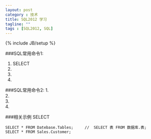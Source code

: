 ```yaml
---
layout: post
category : 技术
title: SQL2012 学习
tagline: ""
tags : [SQL2012, SQL]
---
```

{% include JB/setup %}


###SQL常用命令1:
1. SELECT 
2.  
3.  
4.  

###SQL常用命令2:
1.  
2.  
3.  
4.  

###相关示例
	SELECT

	SELECT * FROM Datebase.Tables;     //  SELECT 表 FROM 数据库.表;
	SELECT * FROM Sales.Customer;
  

